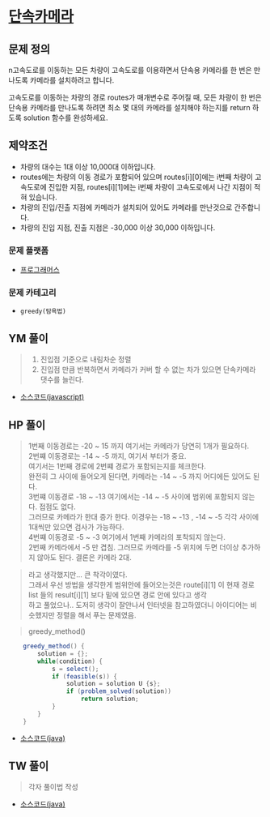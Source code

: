 [단속카메라](https://programmers.co.kr/learn/courses/30/lessons/42884)  
===========================================


## 문제 정의
n고속도로를 이동하는 모든 차량이 고속도로를 이용하면서 단속용 카메라를 한 번은 만나도록 카메라를 설치하려고 합니다.

고속도로를 이동하는 차량의 경로 routes가 매개변수로 주어질 때, 모든 차량이 한 번은 단속용 카메라를 만나도록 하려면 최소 몇 대의 카메라를 설치해야 하는지를 return 하도록 solution 함수를 완성하세요.


## 제약조건
- 차량의 대수는 1대 이상 10,000대 이하입니다.
- routes에는 차량의 이동 경로가 포함되어 있으며 routes[i][0]에는 i번째 차량이 고속도로에 진입한 지점, routes[i][1]에는 i번째 차량이 고속도로에서 나간 지점이 적혀 있습니다.
- 차량의 진입/진출 지점에 카메라가 설치되어 있어도 카메라를 만난것으로 간주합니다.
- 차량의 진입 지점, 진출 지점은 -30,000 이상 30,000 이하입니다.


### 문제 플랫폼
- [프로그래머스](https://programmers.co.kr/learn/challenges)

### 문제 카테고리
- `greedy(탐욕법)`

## YM 풀이
> 1. 진입점 기준으로 내림차순 정렬
> 2. 진입점 만큼 반복하면서 카메라가 커버 할 수 없는 차가 있으면 단속카메라 댓수를 늘린다.

- [소스코드(javascript)](/src/ym/201904_단속카메라.js)

## HP 풀이
> 1번째 이동경로는 -20 ~ 15 까지 여기서는 카메라가 당연히 1개가 필요하다.  
> 2번쨰 이동경로는 -14 ~ -5 까지, 여기서 부터가 중요.  
> 여기서는 1번째 경로에 2번쨰 경로가 포함되는지를 체크한다.  
> 완전히 그 사이에 들어오게 된다면, 카메라는 -14 ~ -5 까지 어디에든 있어도 된다.  
> 3번쨰 이동경로 -18 ~ -13 여기에서는 -14 ~ -5 사이에 범위에 포함되지 않는다. 접점도 없다.  
> 그러므로 카메라가 한대 증가 한다. 이경우는 -18 ~ -13 , -14 ~ -5 각각 사이에 1대씩만 있으면 검사가 가능하다.  
> 4번쨰 이동경로 -5 ~ -3 여기에서 1번째 카메라의 포착되지 않는다.   
> 2번째 카메라에서 -5 만 겹침. 그러므로 카메라를 -5 위치에 두면 더이상 추가하지 않아도 된다.
> 결론은 카메라 2대. 

> 라고 생각했지만... 큰 착각이였다.  
> 그래서 우선 방법을 생각한게 범위안에 들어오는것은 route[i][1] 이 현재 경로 list 들의 result[i][1] 보다 밑에 있으면 경로 안에 있다고 생각  
> 하고 풀었으나.. 도저히 생각이 잘안나서 인터넷을 참고하였더니 아이디어는 비슷했지만 정렬을 해서 푸는 문제였음.

> greedy_method()

```java
    greedy_method() {
        solution = {};
        while(condition) {
            s = select();
            if (feasible(s)) {
                solution = solution U {s};
                if (problem_solved(solution))
                    return solution;
            }
        }
    }
```
- [소스코드(java)](/src/hp/programmers/IntermittentCamera_42884.java)
## TW 풀이
> 각자 풀이법 작성 
> 
- [소스코드(java)](/src/ym/FirstFactorial.js)
